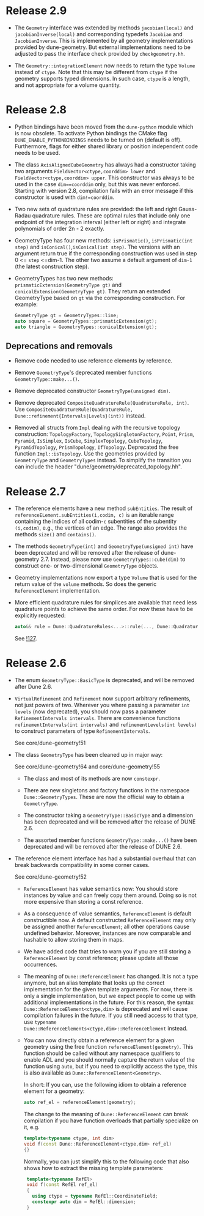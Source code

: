 <!--
SPDX-FileCopyrightText: Copyright (C) DUNE Project contributors, see file LICENSE.md in module root
SPDX-License-Identifier: LicenseRef-GPL-2.0-only-with-DUNE-exception
-->

# Release 2.9

- The `Geometry` interface was extended by methods `jacobian(local)` and `jacobianInverse(local)`
  and corresponding typedefs `Jacobian` and `JacobianInverse`. This is implemented by all geometry
  implementations provided by dune-geometry. But external implementations need to be adjusted
  to pass the interface check provided by `checkgeometry.hh`.

- The `Geometry::integrationElement` now needs to return the type `Volume`
  instead of `ctype`. Note that this may be different from `ctype` if the
  geometry supports typed dimensions. In such case, `ctype` is a length, and not
  appropriate for a volume quantity.

# Release 2.8

- Python bindings have been moved from the `dune-python` module which is now
  obsolete. To activate Python bindings the CMake flag
  `DUNE_ENABLE_PYTHONBINDINGS` needs to be turned on (default is off).
  Furthermore, flags for either shared library or position independent code
  needs to be used.

- The class `AxisAlignedCubeGeometry` has always had a constructor taking
  two arguments `FieldVector<ctype,coorddim> lower` and `FieldVector<ctype,coorddim> upper`.
  This constructor was always to be used in the case `dim==coorddim` only,
  but this was never enforced.  Starting with version 2.8, compilation
  fails with an error message if this constructor is used with `dim!=coorddim`.

- Two new sets of quadrature rules are provided: the left and right Gauss-Radau quadrature rules.
  These are optimal rules that include only one endpoint of the integration interval
  (either left or right) and integrate polynomials of order 2n - 2 exactly.

- GeometryType has four new methods: `isPrismatic()`, `isPrismatic(int step)` and `isConical()`,`isConical(int step)`.
  The versions with an argument return true if the corresponding construction was used in step 0 <= `step` <=dim-1.
  The other two assume a default argument of `dim-1` (the latest construction step).

- GeometryTypes has two new methods: `prismaticExtension(GeometryType gt)` and `conicalExtension(GeometryType gt)`.
  They return an extended GeometryType based on `gt` via the corresponding construction. For example:
  ```c++
  GeometryType gt = GeometryTypes::line;
  auto square = GeometryTypes::prismaticExtension(gt);
  auto triangle = GeometryTypes::conicalExtension(gt);
  ```

## Deprecations and removals

- Remove code needed to use reference elements by reference.

- Remove `GeometryType`'s deprecated member functions
  `GeometryType::make...()`.

- Remove deprecated constructor `GeometryType(unsigned dim)`.

- Remove deprecated `CompositeQuadratureRule(QuadratureRule, int)`. Use
  `CompositeQuadratureRule(QuadratureRule, Dune::refinement{Intervals|Levels}(int))`
  instead.

- Removed all structs from `Impl` dealing with the recursive topology construction: `TopologyFactory`, `TopologySingletonFactory`,
  `Point`, `Prism`, `Pyramid`, `IsSimplex`, `IsCube`, `SimplexTopology`, `CubeTopology`, `PyramidTopology`, `PrismTopology`, `IfTopology`.
  Deprecated the free function `Impl::isTopology`.
  Use the geometries provided by `GeometryType` and `GeometryTypes` instead.
  To simplify the transition you can include the header "dune/geometry/deprecated_topology.hh".

# Release 2.7

- The reference elements have a new method `subEntities`. The result of
  `referenceELement.subEntities(i,codim, c)` is an iterable range
  containing the indices of all codim-`c` subentities of the subentity
  `(i,codim)`, e.g., the vertices of an edge. The range also provides
  the methods `size()` and `contains()`.
- The methods `GeometryType(int)` and `GeometryType(unsigned int)` have been deprecated
  and will be removed after the release of dune-geometry 2.7.  Instead, please now use
  `GeometryTypes::cube(dim)` to construct one- or two-dimensional `GeometryType` objects.
- Geometry implementations now export a type `Volume` that is used for the return
  value of the `volume` methods.  So does the generic `ReferenceElement` implementation.
-   More efficient quadrature rules for simplices are available that
    need less quadrature points to achieve the same order.  For now these
    have to be explicitly requested:
    ```c++
    auto&& rule = Dune::QuadratureRules<...>::rule(..., Dune::QuadratureType::GaussJacobi_n_0);
    ```
    See [!127].

    [!127]: https://gitlab.dune-project.org/core/dune-geometry/merge_requests/127

# Release 2.6

- The enum `GeometryType::BasicType` is deprecated, and will be removed after Dune 2.6.

- `VirtualRefinement` and `Refinement` now support arbitrary refinements, not
  just powers of two.  Wherever you where passing a parameter `int levels`
  (now deprecated), you should now pass a parameter `RefinementIntervals
  intervals`.  There are convenience functions `refinementIntervals(int
  intervals)` and `refinementLevels(int levels)` to construct parameters of
  type `RefinementIntervals`.

    See core/dune-geometry!51

- The class `GeometryType` has been cleaned up in major way:

    See core/dune-geometry!64 and core/dune-geometry!55

  - The class and most of its methods are now `constexpr`.

  - There are new singletons and factory functions in the namespace `Dune::GeometryTypes`. These
    are now the official way to obtain a `GeometryType`.

  - The constructor taking a `GeometryType::BasicType` and a dimension has been deprecated and will be
    removed after the release of DUNE 2.6.

  - The assorted member functions `GeometryType::make...()` have been deprecated and will be removed
    after the release of DUNE 2.6.

- The reference element interface has had a substantial overhaul that can break backwards
  compatibility in some corner cases.

    See core/dune-geometry!52

  - `ReferenceElement` has value semantics now: You should store instances by value and can freely
    copy them around. Doing so is not more expensive than storing a const reference.

  - As a consequence of value semantics, `ReferenceElement` is default constructible now. A default
    constructed `ReferenceElement` may only be assigned another `ReferenceElement`; all other
    operations cause undefined behavior. Moreover, instances are now comparable and hashable to
    allow storing them in maps.

  - We have added code that tries to warn you if you are still storing a `ReferenceElement` by const
    reference; please update all those occurrences.

  - The meaning of `Dune::ReferenceElement` has changed. It is not a type anymore, but an alias
    template that looks up the correct implementation for the given template arguments. For now,
    there is only a single implementation, but we expect people to come up with additional
    implementations in the future. For this reason, the syntax `Dune::ReferenceElement<ctype,dim>`
    is deprecated and will cause compilation failures in the future. If you still need access to
    that type, use `typename Dune::ReferenceElements<ctype,dim>::ReferenceElement` instead.

  - You can now directly obtain a reference element for a given geometry using the free function
    `referenceElement(geometry)`. This function should be called without any namespace qualifiers to
    enable ADL and you should normally capture the return value of the function using `auto`, but if
    you need to explicitly access the type, this is also available as
    `Dune::ReferenceElement<Geometry>`.

      In short: If you can, use the following idiom to obtain a reference element for a geometry:
      ```c++
      auto ref_el = referenceElement(geometry);
      ```

      The change to the meaning of `Dune::ReferenceElement` can break compilation if you have function
      overloads that partially specialize on it, e.g.
      ```c++
      template<typename ctype, int dim>
      void f(const Dune::ReferenceElement<ctype,dim> ref_el)
      {}
      ```
      Normally, you can just simplify this to the following code that also shows how to extract the
      missing template parameters:
     ```c++
      template<typename RefEl>
      void f(const RefEl ref_el)
      {
        using ctype = typename RefEl::CoordinateField;
        constexpr auto dim = RefEl::dimension;
      }
      ```
